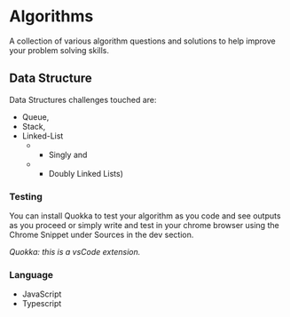 # Algorithms
A collection of various algorithm questions and solutions to help improve your problem solving skills.

## Data Structure
Data Structures challenges touched are: 
- Queue, 
- Stack, 
- Linked-List 
  - - Singly and 
  - - Doubly Linked Lists)

### Testing
You can install Quokka to test your algorithm as you code and see outputs as you proceed or simply write and test in your chrome browser using the Chrome Snippet under Sources in the dev section.

*Quokka: this is a vsCode extension.*

### Language
- JavaScript
- Typescript